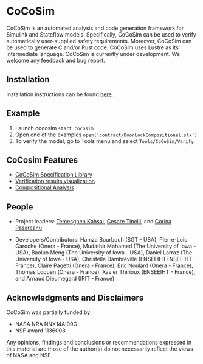 
# CoCoSim

CoCoSim is an automated analysis and code generation framework for
Simulink and Stateflow models. Specifically, CoCoSim can be used to
verify automatically user-supplied safety requirements. Moreover,
CoCoSim can be used to generate C and/or Rust code. CoCoSim uses
Lustre as its intermediate language. CoCoSim is currently under
development. We welcome any feedback and bug report.

## Installation

Installation instructions can be found [here](https://github.com/coco-team/cocoSim2/blob/master/doc/installation.md).

## Example

1. Launch cocosim `start_cocosim`
2. Open one of the examples ```open('contract/DoorLockCompositional.slx')```
3. To verify the model, go to Tools menu and select ```Tools/CoCoSim/Verify```
   
## CoCosim Features

+ [CoCoSim Specification Library](https://github.com/coco-team/cocoSim2/blob/master/doc/specificationLibrary.md)
+ [Verification results visualization](https://github.com/coco-team/cocoSim2/blob/master/doc/verificationVisualization.md)
+ [Compositional Analysis](https://github.com/coco-team/cocoSim2/blob/master/doc/compositionalAnalysis.md)

## People

* Project leaders: [Temesghen Kahsai](http://www.lememta.info/),
  [Cesare Tinelli](http://homepage.cs.uiowa.edu/~tinelli/), and
  [Corina Pasareanu](https://ti.arc.nasa.gov/profile/pcorina/)

* Developers/Contributors: Hamza Bourbouh (SGT - USA), Pierre-Loic Garoche (Onera - France),
  Mudathir Mohamed (The University of Iowa - USA), Baoluo Meng (The University of Iowa - USA),
  Daniel Larraz (The University of Iowa - USA), Christelle Dambreville (ENSEEIHTENSEEIHT - France),
  Claire Pagetti (Onera - France), Eric Noulard (Onera - France), Thomas Loquen (Onera - France),
  Xavier Thirioux (ENSEEIHT - France), and Arnaud Dieumegard (IRIT - France)


## Acknowledgments and Disclaimers

CoCoSim was partially funded by:

   * NASA NRA NNX14AI09G
   * NSF award 1136008

Any opinions, findings and conclusions or recommendations expressed in
this material are those of the author(s) do not necessarily
reflect the views of NASA and NSF.
